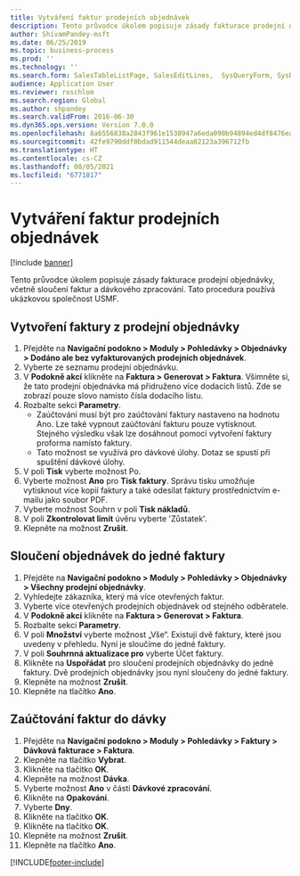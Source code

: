 ```yaml
---
title: Vytváření faktur prodejních objednávek
description: Tento průvodce úkolem popisuje zásady fakturace prodejní objednávky, včetně sloučení faktur a dávkového zpracování.
author: ShivamPandey-msft
ms.date: 06/25/2019
ms.topic: business-process
ms.prod: ''
ms.technology: ''
ms.search.form: SalesTableListPage, SalesEditLines,  SysQueryForm, SysRecurrence
audience: Application User
ms.reviewer: roschlom
ms.search.region: Global
ms.author: shpandey
ms.search.validFrom: 2016-06-30
ms.dyn365.ops.version: Version 7.0.0
ms.openlocfilehash: 8a6556838a2843f961e1538947a6eda090b94894ed4df8476ea60abeda8056b6
ms.sourcegitcommit: 42fe9790ddf0bdad911544deaa82123a396712fb
ms.translationtype: HT
ms.contentlocale: cs-CZ
ms.lasthandoff: 08/05/2021
ms.locfileid: "6771817"
---
```

# <a name="create-sales-order-invoices"></a>Vytváření faktur prodejních objednávek

[!include [banner](../../includes/banner.md)]

Tento průvodce úkolem popisuje zásady fakturace prodejní objednávky, včetně sloučení faktur a dávkového zpracování. Tato procedura používá ukázkovou společnost USMF.


## <a name="create-an-invoice-from-a-sales-order"></a>Vytvoření faktury z prodejní objednávky
1. Přejděte na **Navigační podokno > Moduly > Pohledávky > Objednávky > Dodáno ale bez vyfakturovaných prodejních objednávek**.
2. Vyberte ze seznamu prodejní objednávku. 
3. V **Podokně akcí** klikněte na **Faktura > Generovat > Faktura**. Všimněte si, že tato prodejní objednávka má přidruženo více dodacích listů. Zde se zobrazí pouze slovo <multiple> namísto čísla dodacího listu.  
4. Rozbalte sekci **Parametry**.
    - Zaúčtování musí být pro zaúčtování faktury nastaveno na hodnotu Ano. Lze také vypnout zaúčtování fakturu pouze vytisknout. Stejného výsledku však lze dosáhnout pomocí vytvoření faktury proforma namísto faktury.  
    - Tato možnost se využívá pro dávkové úlohy. Dotaz se spustí při spuštění dávkové úlohy.
5. V poli **Tisk** vyberte možnost Po.
6. Vyberte možnost **Ano** pro **Tisk faktury**. Správu tisku umožňuje vytisknout více kopií faktury a také odesílat faktury prostřednictvím e-mailu jako soubor PDF.  
7. Vyberte možnost Souhrn v poli **Tisk nákladů**.
8. V poli **Zkontrolovat limit** úvěru vyberte 'Zůstatek'.
9. Klepněte na možnost **Zrušit**.

## <a name="combine-orders-into-a-single-invoice"></a>Sloučení objednávek do jedné faktury
1. Přejděte na **Navigační podokno > Moduly > Pohledávky > Objednávky > Všechny prodejní objednávky**.
2. Vyhledejte zákazníka, který má více otevřených faktur.
3. Vyberte více otevřených prodejních objednávek od stejného odběratele.
4. V **Podokně akcí** klikněte na **Faktura > Generovat > Faktura**.
5. Rozbalte sekci **Parametry**.
6. V poli **Množství** vyberte možnost „Vše“. Existují dvě faktury, které jsou uvedeny v přehledu. Nyní je sloučíme do jedné faktury.  
7. V poli **Souhrnná aktualizace pro** vyberte Účet faktury.
8. Klikněte na **Uspořádat** pro sloučení prodejních objednávky do jedné faktury. Dvě prodejních objednávky jsou nyní sloučeny do jedné faktury.   
9. Klepněte na možnost **Zrušit**.
10. Klepněte na tlačítko **Ano**.

## <a name="post-invoices-in-a-batch"></a>Zaúčtování faktur do dávky
1. Přejděte na **Navigační podokno > Moduly > Pohledávky > Faktury > Dávková fakturace > Faktura**.
2. Klepněte na tlačítko **Vybrat**.
3. Klikněte na tlačítko **OK**.
4. Klepněte na možnost **Dávka**.
5. Vyberte možnost **Ano** v části **Dávkové zpracování**.
6. Klikněte na **Opakování**.
7. Vyberte **Dny**.
8. Klikněte na tlačítko **OK**.
9. Klikněte na tlačítko **OK**.
10. Klepněte na možnost **Zrušit**.
11. Klepněte na tlačítko **Ano**.



[!INCLUDE[footer-include](../../../includes/footer-banner.md)]